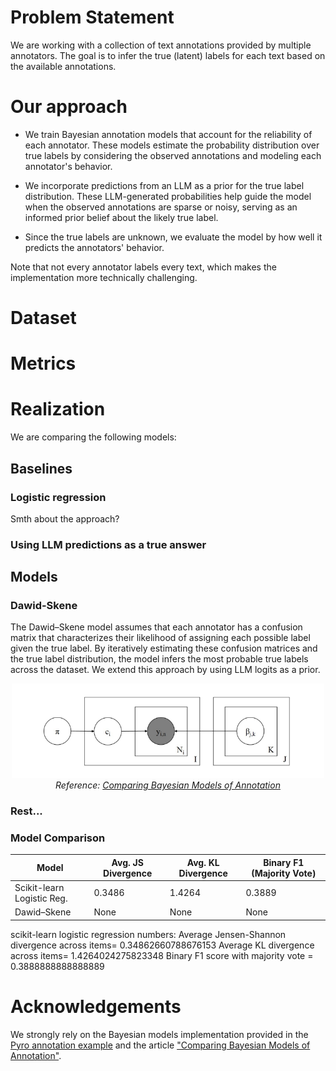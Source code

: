 # Problem Statement
We are working with a collection of text annotations provided by multiple annotators. The goal is to infer the true (latent) labels for each text based on the available annotations.

# Our approach
- We train Bayesian annotation models that account for the reliability of each annotator. These models estimate the probability distribution over true labels by considering the observed annotations and modeling each annotator's behavior. 

- We incorporate predictions from an LLM as a prior for the true label distribution. These LLM-generated probabilities help guide the model when the observed annotations are sparse or noisy, serving as an informed prior belief about the likely true label.

- Since the true labels are unknown, we evaluate the model by how well it predicts the annotators' behavior.

Note that not every annotator labels every text, which makes the implementation more technically challenging.

# Dataset 

# Metrics 

# Realization 
We are comparing the following models:

## Baselines 
### Logistic regression 
Smth about the approach?

### Using LLM predictions as a true answer 

## Models
### Dawid-Skene
The Dawid–Skene model assumes that each annotator has a confusion matrix that characterizes their likelihood of assigning each possible label given the true label. By iteratively estimating these confusion matrices and the true label distribution, the model infers the most probable true labels across the dataset. We extend this approach by using LLM logits as a prior.

<p align="center">
  <img src="images/Dawid-Skine.png" alt="Dawid–Skene model" width="500"><br>
  <em>Reference: <a href="https://aclanthology.org/Q18-1040.pdf">Comparing Bayesian Models of Annotation</a></em>
</p>

### Rest...

### Model Comparison

| Model                        | Avg. JS Divergence | Avg. KL Divergence | Binary F1 (Majority Vote) |
|-----------------------------|--------------------|--------------------|----------------------------|
| Scikit-learn Logistic Reg.  | 0.3486             | 1.4264             | 0.3889                     |
| Dawid–Skene                 | None               | None               | None                       |


scikit-learn logistic regression numbers:
Average Jensen-Shannon divergence across items= 0.34862660788676153
Average KL divergence across items= 1.4264024275823348
Binary F1 score with majority vote = 0.3888888888888889

# Acknowledgements
We strongly rely on the Bayesian models implementation provided in the [Pyro annotation example](https://num.pyro.ai/en/latest/examples/annotation.html) and the article ["Comparing Bayesian Models of Annotation"](https://aclanthology.org/Q18-1040.pdf).
